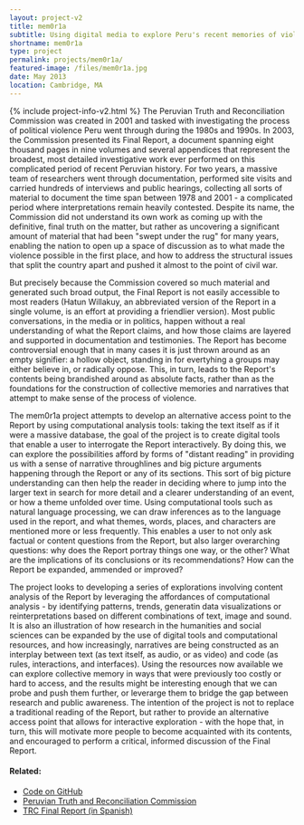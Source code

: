 ```yaml
---
layout: project-v2
title: mem0r1a
subtitle: Using digital media to explore Peru's recent memories of violence
shortname: mem0r1a
type: project
permalink: projects/mem0r1a/
featured-image: /files/mem0r1a.jpg
date: May 2013
location: Cambridge, MA
---
```

{% include project-info-v2.html %}
The Peruvian Truth and Reconciliation Commission was created in 2001 and tasked with investigating the process of political violence Peru went through during the 1980s and 1990s. In 2003, the Commission presented its Final Report, a document spanning eight thousand pages in nine volumes and several appendices that represent the broadest, most detailed investigative work ever performed on this complicated period of recent Peruvian history. For two years, a massive team of researchers went through documentation, performed site visits and carried hundreds of interviews and public hearings, collecting all sorts of material to document the time span between 1978 and 2001 - a complicated period where interpretations remain heavily contested. Despite its name, the Commission did not understand its own work as coming up with the definitive, final truth on the matter, but rather as uncovering a significant amount of material that had been "swept under the rug" for many years, enabling the nation to open up a space of discussion as to what made the violence possible in the first place, and how to address the structural issues that split the country apart and pushed it almost to the point of civil war.

But precisely because the Commission covered so much material and generated such broad output, the Final Report is not easily accessible to most readers (Hatun Willakuy, an abbreviated version of the Report in a single volume, is an effort at providing a friendlier version). Most public conversations, in the media or in politics, happen without a real understanding of what the Report claims, and how those claims are layered and supported in documentation and testimonies. The Report has become controversial enough that in many cases it is just thrown around as an empty signifier: a hollow object, standing in for evertyhing a groups may either believe in, or radically oppose. This, in turn, leads to the Report's contents being brandished around as absolute facts, rather than as the foundations for the construction of collective memories and narratives that attempt to make sense of the process of violence.

The mem0r1a project attempts to develop an alternative access point to the Report by using computational analysis tools: taking the text itself as if it were a massive database, the goal of the project is to create digital tools that enable a user to interrogate the Report interactively. By doing this, we can explore the possibilities afford by forms of "distant reading" in providing us with a sense of narrative throughlines and big picture arguments happening through the Report or any of its sections. This sort of big picture understanding can then help the reader in deciding where to jump into the larger text in search for more detail and a clearer understanding of an event, or how a theme unfolded over time. Using computational tools such as natural language processing, we can draw inferences as to the language used in the report, and what themes, words, places, and characters are mentioned more or less frequently. This enables a user to not only ask factual or content questions from the Report, but also larger overarching questions: why does the Report portray things one way, or the other? What are the implications of its conclusions or its recommendations? How can the Report be expanded, ammended or improved?

The project looks to developing a series of explorations involving content analysis of the Report by leveraging the affordances of computational analysis - by identifying patterns, trends, generatin data visualizations or reinterpretations based on different combinations of text, image and sound. It is also an illustration of how research in the humanities and social sciences can be expanded by the use of digital tools and computational resources, and how increasingly, narratives are being constructed as an interplay between text (as text itself, as audio, or as video) and code (as rules, interactions, and interfaces). Using the resources now available we can explore collective memory in ways that were previously too costly or hard to access, and the results might be interesting enough that we can probe and push them further, or leverarge them to bridge the gap between research and public awareness. The intention of the project is not to replace a traditional reading of the Report, but rather to provide an alternative access point that allows for interactive exploration - with the hope that, in turn, this will motivate more people to become acquainted with its contents, and encouraged to perform a critical, informed discussion of the Final Report.

<h4>Related:</h4>
<ul>
	<li><a href="http://github.com/piscosour/mem0r1a">Code on GitHub</a></li>
	<li><a href="http://cverdad.org.pe/">Peruvian Truth and Reconciliation Commission</a></li>
	<li><a href="http://cverdad.org.pe/ifinal/index.php">TRC Final Report (in Spanish)</a></li>
</ul>